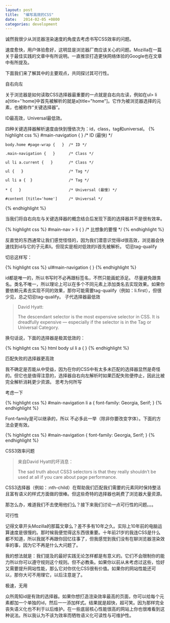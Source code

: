 ```yaml
---
layout: post
title:  "编写高效的CSS"
date:   2014-02-05 +0800
categories: development
---
```

诚然我很少从浏览器渲染速度的角度去考虑书写CSS效率的问题。

速度愈快，用户体验愈好，这明显是浏览器厂商应该关心的问题。Mozilla在一篇关于最佳实践的文章中有所说明。一直推崇打造更快网络体验的Google也在文章中有所提及。

下面我们来了解其中的主要观点，共同探讨其可行性。

自右向左

关于浏览器是如何读取CSS选择器最重要的一点就是自右向左读，例如在ul> li a[title=''home]中首先被解析的就是a[title="home"]。它作为被浏览器选择的元素，也被称作“关键选择器”。

ID最高效，Universal最低效。

四种关键选择器解析速度由快到慢依次为：id，class，tag和universal。
{% highlight css %}
    #main-navigation {   }      /* ID (最快) */

    body.home #page-wrap {   }  /* ID */

    .main-navigation {   }      /* Class */

    ul li a.current {   }       /* Class */

    ul {   }                    /* Tag */

    ul li a {  }                /* Tag */

    * {   }                     /* Universal (最慢) */

    #content [title='home']     /* Universal */
{% endhighlight %}

当我们将自右向左与关键选择器的概念结合后发现下面的选择器并不是很有效率。

{% highlight css %}
#main-nav > li {   }  /* 比想象的要慢 */
{% endhighlight %}

反直觉的东西通常让我们感觉怪怪的，因为我们潜意识觉得id很高效，浏览器会快速找到id与它的子元素li。但现实是相对低效的li首先被解析。
切忌tag-qualify

切忌这样写：

{% highlight css %}
ul#main-navigation {  }
{% endhighlight %}

id都是唯一的，所以书写时不必再跟标签名，不然只能画蛇添足。
尽量避免跟类名。类名不唯一，所以理论上可以在多个不同元素上添加类名去实现效果。如果你要依赖元素去实现不同的效果，那你可能需要tag-qualify（例如：li.first），但很少见，总之切忌tag-qualify。
子代选择器最低效

>David Hyatt: 
>
>The descendant selector is the most expensive selector in CSS. It is dreadfully expensive — especially if the selector is in the Tag or Universal Category.

换句话说，下面的选择器是极其低效的：

{% highlight css %}
html body ul li a {  }
{% endhighlight %}
 
匹配失败的选择器更高效

我不确定是否能从中受益，因为在你的CSS中有太多未匹配的选择器显然是奇怪的。但它也是值得注意的，选择器自右向左解析时如果匹配失败便停止，因此比被完全解析消耗更少资源。
思考为何所写

考虑一下

{% highlight css %}
#main-navigation li a { font-family: Georgia, Serif; }
{% endhighlight %}
 
Font-family是可以继承的，所以 不必多此一举（除非你要改变字体）。下面的方法会更有效。

{% highlight css %}
#main-navigation { font-family: Georgia, Serif; }
{% endhighlight %}
 
CSS3效率问题

>来自David Hyatt的坏消息：
>
>The sad truth about CSS3 selectors is that they really shouldn’t be used at all if you care about page performance.

CSS3选择器（例如：:nth-child）在帮助我们匹配我们需要的元素同时保持整洁且富有语义的样式方面做的很棒。但这些奇特的选择器也耗费了浏览器大量资源。

那怎么办，难道我们不去使用他们么？接下来我们讨论一点可行性的问题。。。

可行性

记得文章开头Mozilla的那篇文章么？差不多有10年之久。实际上10年前的电脑运算速度是很慢的。那时候我便觉得这东西很重要。十年前21岁的我连CSS是什么都不知道，所以我就不再跟你回忆往事了，但我感觉到我们没有在聊浏览器渲染效率的事，因为它不再是什么大问题了。

我的想法就是：我们提及的最好实践无论怎样都是有意义的。它们不会限制你的能力所以你可以遵守规则这个规则。但不必教条。如果你以前从未考虑过这些，恰好又需要提升网站性能，那么它对你优化CSS很有价值。如果你的网站性能还可以，那你大可不用理它，以后注意是了。

极速，无用

众所周知id是有效的选择器。如果你想打造渲染效率最高的页面，你可以给每个元素都加一个单独的id，然后一一添加样式。结果就是超快，超可笑。因为那样完全丧失语义化也不利于以后维护。在一些底层核心性能很高的网站上你也很难看到这种说法。所以我认为不该为效率而牺牲语义化可读性与可维护性。

